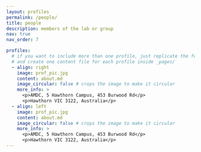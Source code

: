 ```yaml
---
layout: profiles
permalink: /people/
title: people
description: members of the lab or group
nav: true
nav_order: 7

profiles:
  # if you want to include more than one profile, just replicate the following block
  # and create one content file for each profile inside _pages/
  - align: right
    image: prof_pic.jpg
    content: about.md
    image_circular: false # crops the image to make it circular
    more_info: >
      <p>AMDC, 5 Hawthorn Campus, 453 Burwood Rd</p>
      <p>Hawthorn VIC 3122, Australia</p>
  - align: left
    image: prof_pic.jpg
    content: about.md
    image_circular: false # crops the image to make it circular
    more_info: >
      <p>AMDC, 5 Hawthorn Campus, 453 Burwood Rd</p>
      <p>Hawthorn VIC 3122, Australia</p>
---
```

